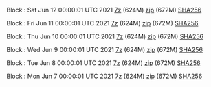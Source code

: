 Block : Sat Jun 12 00:00:01 UTC 2021 [7z](https://transfer.sh/1FZkLsK/bootstrap.dat.20210612.7z) (624M) [zip](https://transfer.sh/1IgwmTk/bootstrap.dat.20210612.zip) (672M) [SHA256](https://transfer.sh/sha256.txt)

Block : Fri Jun 11 00:00:01 UTC 2021 [7z](https://transfer.sh/1uNDyPX/bootstrap.dat.20210611.7z) (624M) [zip](https://transfer.sh/1vdGcSU/bootstrap.dat.20210611.zip) (672M) [SHA256](https://transfer.sh/1jagpHB/sha256.txt)

Block : Thu Jun 10 00:00:01 UTC 2021 [7z](https://transfer.sh/1iT86dX/bootstrap.dat.20210610.7z) (624M) [zip](https://transfer.sh/1W6qQn4/bootstrap.dat.20210610.zip) (672M) [SHA256](https://transfer.sh/1rrXIEn/sha256.txt)

Block : Wed Jun  9 00:00:01 UTC 2021 [7z](https://transfer.sh/11fJsiT/bootstrap.dat.20210609.7z) (624M) [zip](https://transfer.sh/1VHAAm8/bootstrap.dat.20210609.zip) (672M) [SHA256](https://transfer.sh/1yaZQ2Z/sha256.txt)

Block : Tue Jun  8 00:00:01 UTC 2021 [7z](https://transfer.sh/1z2QRG5/bootstrap.dat.20210608.7z) (624M) [zip](https://transfer.sh/16zxJZo/bootstrap.dat.20210608.zip) (672M) [SHA256](https://transfer.sh/1w8jZHA/sha256.txt)

Block : Mon Jun  7 00:00:01 UTC 2021 [7z](https://transfer.sh/16rTiMn/bootstrap.dat.20210607.7z) (624M) [zip](https://transfer.sh/1PrezHw/bootstrap.dat.20210607.zip) (672M) [SHA256](https://transfer.sh/1Vtye7P/sha256.txt)
